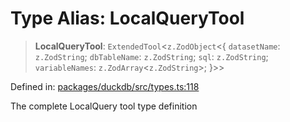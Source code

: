 # Type Alias: LocalQueryTool

> **LocalQueryTool**: `ExtendedTool`\<`z.ZodObject`\<\{ `datasetName`: `z.ZodString`; `dbTableName`: `z.ZodString`; `sql`: `z.ZodString`; `variableNames`: `z.ZodArray`\<`z.ZodString`\>; \}\>\>

Defined in: [packages/duckdb/src/types.ts:118](https://github.com/GeoDaCenter/openassistant/blob/36f516b8229288259590b2d9dab3b10cbfc3cbfd/packages/duckdb/src/types.ts#L118)

The complete LocalQuery tool type definition
